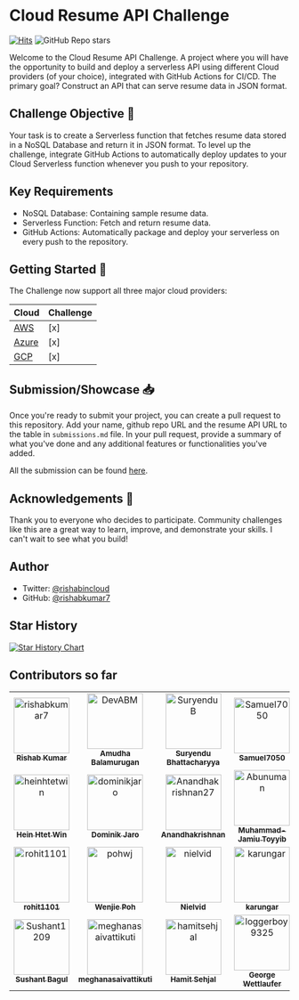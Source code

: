 # Cloud Resume API Challenge

[![Hits](https://hits.seeyoufarm.com/api/count/incr/badge.svg?url=https%3A%2F%2Fcloudresumeapi.dev&count_bg=%2379C83D&title_bg=%23555555&icon=&icon_color=%23E7E7E7&title=hits&edge_flat=false)](https://hits.seeyoufarm.com)
![GitHub Repo stars](https://img.shields.io/github/stars/rishabkumar7/cloud-resume-api)

Welcome to the Cloud Resume API Challenge. A project where you will have the opportunity to build and deploy a serverless API using different Cloud providers (of your choice), integrated with GitHub Actions for CI/CD. The primary goal? Construct an API that can serve resume data in JSON format.

## Challenge Objective 🎯

Your task is to create a Serverless function that fetches resume data stored in a NoSQL Database and return it in JSON format. To level up the challenge, integrate GitHub Actions to automatically deploy updates to your Cloud Serverless function whenever you push to your repository.

## Key Requirements

- NoSQL Database: Containing sample resume data.
- Serverless Function: Fetch and return resume data.
- GitHub Actions: Automatically package and deploy your serverless on every push to the repository.

## Getting Started 🚀

The Challenge now support all three major cloud providers:

| Cloud    | Challenge |
| -------- | ------- |
| [AWS](https://cloudresumeapi.dev/aws/)    | [x]   |
| [Azure](https://cloudresumeapi.dev/azure) | [x]   |
| [GCP](https://cloudresumeapi.dev/gcp)     | [x]   |

## Submission/Showcase 📥

Once you're ready to submit your project, you can create a pull request to this repository.
Add your name, github repo URL and the resume API URL to the table in `submissions.md` file.
In your pull request, provide a summary of what you've done and any additional features or functionalities you've added.

All the submission can be found [here](docs/submissions.md).

## Acknowledgements 👏

Thank you to everyone who decides to participate. Community challenges like this are a great way to learn, improve, and demonstrate your skills. I can't wait to see what you build!

## Author

- Twitter: [@rishabincloud](https://twitter.com/rishabincloud)
- GitHub: [@rishabkumar7](https://github.com/rishabkumar7)

## Star History

<a href="https://star-history.com/#rishabkumar7/cloud-resume-api&Date">
  <picture>
    <source media="(prefers-color-scheme: dark)" srcset="https://api.star-history.com/svg?repos=rishabkumar7/cloud-resume-api&type=Date&theme=dark" />
    <source media="(prefers-color-scheme: light)" srcset="https://api.star-history.com/svg?repos=rishabkumar7/cloud-resume-api&type=Date" />
    <img alt="Star History Chart" src="https://api.star-history.com/svg?repos=rishabkumar7/cloud-resume-api&type=Date" />
  </picture>
</a>

## Contributors so far

<!-- readme: contributors -start -->
<table>
	<tbody>
		<tr>
            <td align="center">
                <a href="https://github.com/rishabkumar7">
                    <img src="https://avatars.githubusercontent.com/u/45825464?v=4" width="100;" alt="rishabkumar7"/>
                    <br />
                    <sub><b>Rishab Kumar</b></sub>
                </a>
            </td>
            <td align="center">
                <a href="https://github.com/DevABM">
                    <img src="https://avatars.githubusercontent.com/u/100310286?v=4" width="100;" alt="DevABM"/>
                    <br />
                    <sub><b>Amudha Balamurugan</b></sub>
                </a>
            </td>
            <td align="center">
                <a href="https://github.com/SuryenduB">
                    <img src="https://avatars.githubusercontent.com/u/53970796?v=4" width="100;" alt="SuryenduB"/>
                    <br />
                    <sub><b>Suryendu Bhattacharyya</b></sub>
                </a>
            </td>
            <td align="center">
                <a href="https://github.com/Samuel7050">
                    <img src="https://avatars.githubusercontent.com/u/109923020?v=4" width="100;" alt="Samuel7050"/>
                    <br />
                    <sub><b>Samuel7050</b></sub>
                </a>
            </td>
            <td align="center">
                <a href="https://github.com/MeriemTerki">
                    <img src="https://avatars.githubusercontent.com/u/90655708?v=4" width="100;" alt="MeriemTerki"/>
                    <br />
                    <sub><b>Meriem Terki</b></sub>
                </a>
            </td>
            <td align="center">
                <a href="https://github.com/JQCVSC">
                    <img src="https://avatars.githubusercontent.com/u/65506340?v=4" width="100;" alt="JQCVSC"/>
                    <br />
                    <sub><b>JQCVSC</b></sub>
                </a>
            </td>
		</tr>
		<tr>
            <td align="center">
                <a href="https://github.com/heinhtetwin">
                    <img src="https://avatars.githubusercontent.com/u/48096774?v=4" width="100;" alt="heinhtetwin"/>
                    <br />
                    <sub><b>Hein Htet Win</b></sub>
                </a>
            </td>
            <td align="center">
                <a href="https://github.com/dominikjaro">
                    <img src="https://avatars.githubusercontent.com/u/158752660?v=4" width="100;" alt="dominikjaro"/>
                    <br />
                    <sub><b>Dominik Jaro</b></sub>
                </a>
            </td>
            <td align="center">
                <a href="https://github.com/Anandhakrishnan27">
                    <img src="https://avatars.githubusercontent.com/u/54732265?v=4" width="100;" alt="Anandhakrishnan27"/>
                    <br />
                    <sub><b>Anandhakrishnan</b></sub>
                </a>
            </td>
            <td align="center">
                <a href="https://github.com/Abunuman">
                    <img src="https://avatars.githubusercontent.com/u/96087887?v=4" width="100;" alt="Abunuman"/>
                    <br />
                    <sub><b>Muhammad-Jamiu Toyyib</b></sub>
                </a>
            </td>
            <td align="center">
                <a href="https://github.com/zablon-oigo">
                    <img src="https://avatars.githubusercontent.com/u/143833326?v=4" width="100;" alt="zablon-oigo"/>
                    <br />
                    <sub><b>Zablon</b></sub>
                </a>
            </td>
            <td align="center">
                <a href="https://github.com/TomiwaAribisala-git">
                    <img src="https://avatars.githubusercontent.com/u/109365443?v=4" width="100;" alt="TomiwaAribisala-git"/>
                    <br />
                    <sub><b>Tomiwa </b></sub>
                </a>
            </td>
		</tr>
		<tr>
            <td align="center">
                <a href="https://github.com/rohit1101">
                    <img src="https://avatars.githubusercontent.com/u/37110560?v=4" width="100;" alt="rohit1101"/>
                    <br />
                    <sub><b>rohit1101</b></sub>
                </a>
            </td>
            <td align="center">
                <a href="https://github.com/pohwj">
                    <img src="https://avatars.githubusercontent.com/u/118417467?v=4" width="100;" alt="pohwj"/>
                    <br />
                    <sub><b>Wenjie Poh</b></sub>
                </a>
            </td>
            <td align="center">
                <a href="https://github.com/nielvid">
                    <img src="https://avatars.githubusercontent.com/u/56310246?v=4" width="100;" alt="nielvid"/>
                    <br />
                    <sub><b>Nielvid</b></sub>
                </a>
            </td>
            <td align="center">
                <a href="https://github.com/karungar">
                    <img src="https://avatars.githubusercontent.com/u/160833948?v=4" width="100;" alt="karungar"/>
                    <br />
                    <sub><b>karungar</b></sub>
                </a>
            </td>
            <td align="center">
                <a href="https://github.com/jv199768">
                    <img src="https://avatars.githubusercontent.com/u/154536624?v=4" width="100;" alt="jv199768"/>
                    <br />
                    <sub><b>Jaivir Baweja</b></sub>
                </a>
            </td>
            <td align="center">
                <a href="https://github.com/vikramnayyarcs">
                    <img src="https://avatars.githubusercontent.com/u/66060875?v=4" width="100;" alt="vikramnayyarcs"/>
                    <br />
                    <sub><b>Vikram</b></sub>
                </a>
            </td>
		</tr>
		<tr>
            <td align="center">
                <a href="https://github.com/Sushant1209">
                    <img src="https://avatars.githubusercontent.com/u/92586894?v=4" width="100;" alt="Sushant1209"/>
                    <br />
                    <sub><b>Sushant Bagul</b></sub>
                </a>
            </td>
            <td align="center">
                <a href="https://github.com/meghanasaivattikuti">
                    <img src="https://avatars.githubusercontent.com/u/114627429?v=4" width="100;" alt="meghanasaivattikuti"/>
                    <br />
                    <sub><b>meghanasaivattikuti</b></sub>
                </a>
            </td>
            <td align="center">
                <a href="https://github.com/hamitsehjal">
                    <img src="https://avatars.githubusercontent.com/u/73131093?v=4" width="100;" alt="hamitsehjal"/>
                    <br />
                    <sub><b>Hamit Sehjal</b></sub>
                </a>
            </td>
            <td align="center">
                <a href="https://github.com/loggerboy9325">
                    <img src="https://avatars.githubusercontent.com/u/101529495?v=4" width="100;" alt="loggerboy9325"/>
                    <br />
                    <sub><b>George Wettlaufer</b></sub>
                </a>
            </td>
            <td align="center">
                <a href="https://github.com/damienjburks">
                    <img src="https://avatars.githubusercontent.com/u/20100558?v=4" width="100;" alt="damienjburks"/>
                    <br />
                    <sub><b>Damien Burks</b></sub>
                </a>
            </td>
            <td align="center">
                <a href="https://github.com/Jekwulum">
                    <img src="https://avatars.githubusercontent.com/u/51790166?v=4" width="100;" alt="Jekwulum"/>
                    <br />
                    <sub><b>Charles Nwoye</b></sub>
                </a>
            </td>
		</tr>
	<tbody>
</table>
<!-- readme: contributors -end -->
